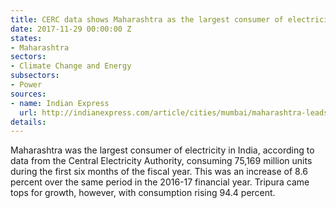 ```yaml
---
title: CERC data shows Maharashtra as the largest consumer of electricity in India
date: 2017-11-29 00:00:00 Z
states:
- Maharashtra
sectors:
- Climate Change and Energy
subsectors:
- Power
sources:
- name: Indian Express
  url: http://indianexpress.com/article/cities/mumbai/maharashtra-leads-in-consumption-of-electricity-4953495/
details: 
---
```


Maharashtra was the largest consumer of electricity in India, according to data from the Central Electricity Authority, consuming 75,169 million units during the first six months of the fiscal year. This was an increase of 8.6 percent over the same period in the 2016-17 financial year. Tripura came tops for growth, however, with consumption rising 94.4 percent.
